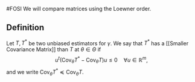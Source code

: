 #FOSI 
We will compare matrices using the Loewner order.
## Definition
Let $T, T^*$ be two unbiased estimators for $\gamma$. We say that $T^*$ has a [[Smaller Covariance Matrix]] than $T$ at $\theta \in \Theta$ if
$$
u^t\left(\operatorname{Cov}_\theta T^*-\operatorname{Cov}_\theta T\right) u \leqslant 0 \quad \forall u \in \mathbb{R}^m,
$$
and we write $\operatorname{Cov}_\theta T^* \preceq \operatorname{Cov}_\theta T$.
